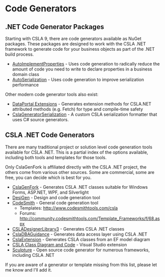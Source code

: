 # Code Generators

## .NET Code Generator Packages

Starting with CSLA 9, there are code generators available as NuGet packages. These packages are designed to work with the CSLA .NET framework to generate code for your business objects as part of the .NET build process.

* [AutoImplementProperties](https://github.com/MarimerLLC/csla/tree/main/Source/Csla.Generators/cs/AutoImplementProperties) - Uses code generation to radically reduce the amount of code you need to write to declare properties in a business domain class
* [AutoSerialization](https://github.com/MarimerLLC/csla/tree/main/Source/Csla.Generators/cs/AutoSerialization) - Uses code generation to improve serialization performance

Other modern code generator tools also exist:

* [DataPortal Extensions](https://github.com/StefanOssendorf/Csla.DataPortalExtensions) - Generates extension methods for CSLA.NET attributed methods (e.g. Fetch) for type and compile-time safety
* [CslaGeneratorSerialization](https://github.com/JasonBock/CslaGeneratorSerialization) - A custom CSLA serialization formatter that uses C# source generators.

## CSLA .NET Code Generators

There are many traditional project or solution level code generation tools available for CSLA .NET. This is a partial index of the options available, including both tools and templates for those tools.

Only CslaGenFork is affiliated directly with the CSLA .NET project, the others come from various other sources. Some are commercial, some are free, you can decide which is best for you.

* [CslaGenFork](https://github.com/MarimerLLC/CslaGenFork) - Generates CSLA .NET classes suitable for Windows Forms, ASP.NET, WPF, and Silverlight
* [DesiGen](https://desigen-docs.dotnotstandard.com/docs) - Design and code generation tool
* [CodeSmith](https://www.codesmithtools.com/) - General code generation tool
  * Templates: http://www.codesmithtools.com/csla
  * Forums: http://community.codesmithtools.com/Template_Frameworks/f/68.aspx
* [CSLADesignerLibrary3](https://archive.codeplex.com/?p=CSLADesignLibrary3) - Generates CSLA .NET classes
* [CslaDBAGuidance](https://archive.codeplex.com/?p=CslaDBAGuidance) - Generates data access layer using CSLA .NET
* [CslaExtension](https://archive.codeplex.com/?p=t4csla) - Generates CSLA classes from an EF model diagram
* [CSLA Class Diagram and Code](https://marketplace.visualstudio.com/items?itemName=HeinzErnst.CSLAClassDiagramsCode) - Visual Studio extension
* [Sculpture](https://archive.codeplex.com/?p=Sculpture) - Open source code generator for numerous frameworks, including CSLA .NET

If you are aware of a generator or template missing from this list, please let me know and I'll add it.
